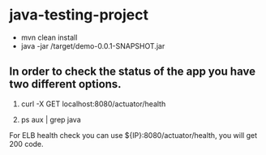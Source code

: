 # java-testing-project

* mvn clean install
* java -jar /target/demo-0.0.1-SNAPSHOT.jar 

## In order to check the status of the app you have two different options.

1. curl -X GET localhost:8080/actuator/health

2. ps aux | grep java

For ELB health check you can use ${IP}:8080/actuator/health, you will get 200 code.
